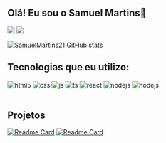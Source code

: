 ## Olá! Eu sou o Samuel Martins👋

<div> 
  <a href="https://www.linkedin.com/in/samuel-silva423/" target="_blank"><img src="https://img.shields.io/badge/-LinkedIn-%230077B5?style=for-the-badge&logo=linkedin&logoColor=white" target="_blank"></a>   
  <a href = "mailto:samuelsilvaa431@gmail.com"><img src="https://img.shields.io/badge/-Gmail-%23333?style=for-the-badge&logo=gmail&logoColor=white" target="_blank"></a>
</div>

![SamuelMartins21 GitHub stats](https://github-readme-stats.vercel.app/api?username=SamuelMartins21&show_icons=true&theme=radical&count_private=true)

## Tecnologias que eu utilizo:

<div style="display: inline_block">
  <img align="center" alt="html5" src="https://img.shields.io/badge/Java-ED8B00?style=for-the-badge&logo=openjdk&logoColor=white" />
  <img align="center" alt="css" src="https://img.shields.io/badge/Spring-6DB33F?style=for-the-badge&logo=spring&logoColor=white" />
  <img align="center" alt="js" src="https://img.shields.io/badge/MySQL-00000F?style=for-the-badge&logo=mysql&logoColor=white" />
  <img align="center" alt="ts" src="https://img.shields.io/badge/rabbitmq-%23FF6600.svg?&style=for-the-badge&logo=rabbitmq&logoColor=white" />
  <img align="center" alt="react" src="https://img.shields.io/badge/Hibernate-59666C?style=for-the-badge&logo=Hibernate&logoColor=white" />
  <img align="center" alt="nodejs" src="https://img.shields.io/badge/Spring_Security-6DB33F?style=for-the-badge&logo=Spring-Security&logoColor=white" />
  <img align="center" alt="nodejs" src="https://img.shields.io/badge/GIT-E44C30?style=for-the-badge&logo=git&logoColor=white" />
</div><br/>

## Projetos

[![Readme Card](https://github-readme-stats.vercel.app/api/pin/?username=SamuelMartins21&repo=ControleDeGastos)](https://github.com/SamuelMartins21/ControleDeGastos)
[![Readme Card](https://github-readme-stats.vercel.app/api/pin/?username=SamuelMartins21&repo=Microservice-email)](https://github.com/SamuelMartins21/Microservice-email)


